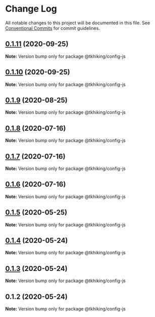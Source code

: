 # Change Log

All notable changes to this project will be documented in this file.
See [Conventional Commits](https://conventionalcommits.org) for commit guidelines.

## [0.1.11](https://github.com/tkhiking/config-js/compare/v0.1.10...v0.1.11) (2020-09-25)

**Note:** Version bump only for package @tkhiking/config-js





## [0.1.10](https://github.com/tkhiking/config-js/compare/v0.1.9...v0.1.10) (2020-09-25)

**Note:** Version bump only for package @tkhiking/config-js





## [0.1.9](https://github.com/tkhiking/config-js/compare/v0.1.8...v0.1.9) (2020-08-25)

**Note:** Version bump only for package @tkhiking/config-js





## [0.1.8](https://github.com/tkhiking/config-js/compare/v0.1.7...v0.1.8) (2020-07-16)

**Note:** Version bump only for package @tkhiking/config-js





## [0.1.7](https://github.com/tkhiking/config-js/compare/v0.1.6...v0.1.7) (2020-07-16)

**Note:** Version bump only for package @tkhiking/config-js





## [0.1.6](https://github.com/tkhiking/config-js/compare/v0.1.5...v0.1.6) (2020-07-16)

**Note:** Version bump only for package @tkhiking/config-js





## [0.1.5](https://github.com/tkhiking/config-js/compare/v0.1.4...v0.1.5) (2020-05-25)

**Note:** Version bump only for package @tkhiking/config-js





## [0.1.4](https://github.com/tkhiking/config-js/compare/v0.1.3...v0.1.4) (2020-05-24)

**Note:** Version bump only for package @tkhiking/config-js





## [0.1.3](https://github.com/tkhiking/config-js/compare/v0.1.2...v0.1.3) (2020-05-24)

**Note:** Version bump only for package @tkhiking/config-js





## 0.1.2 (2020-05-24)

**Note:** Version bump only for package @tkhiking/config-js
